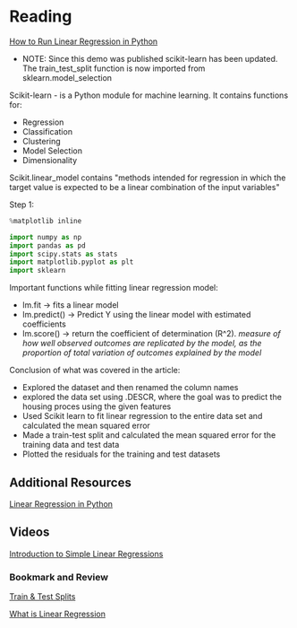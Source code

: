 # Reading

[How to Run Linear Regression in Python](https://bigdata-madesimple.com/how-to-run-linear-regression-in-python-scikit-learn/)
  * NOTE: Since this demo was published scikit-learn has been updated. The train_test_split function is now imported from sklearn.model_selection

Scikit-learn - is a Python module for machine learning.  It contains functions for: 
* Regression
* Classification
* Clustering
* Model Selection
* Dimensionality

Scikit.linear_model contains "methods intended for regression in which the target value is expected to be a linear combination of the input variables"

Step 1:
```python
%matplotlib inline

import numpy as np
import pandas as pd
import scipy.stats as stats
import matplotlib.pyplot as plt
import sklearn
```

Important functions while fitting linear regression model:
* lm.fit -> fits a linear model
* lm.predict() -> Predict Y using the linear model with estimated coefficients
* lm.score() -> return the coefficient of determination (R^2). *measure of how well observed outcomes are replicated by the model, as the proportion of total variation of outcomes explained by the model* 

Conclusion of what was covered in the article:
* Explored the dataset and then renamed the column names
* explored the data set using .DESCR, where the goal was to predict the housing proces using the given features
* Used Scikit learn to fit linear regression to the entire data set and calculated the mean squared error
* Made a train-test split and calculated the mean squared error for the training data and test data
* Plotted the residuals for the training and test datasets

## Additional Resources

[Linear Regression in Python](https://realpython.com/linear-regression-in-python/)

## Videos

[Introduction to Simple Linear Regressions](https://www.youtube.com/watch?v=KsVBBJRb9TE)

### Bookmark and Review

[Train & Test Splits](https://towardsdatascience.com/train-test-split-and-cross-validation-in-python-80b61beca4b6)

[What is Linear Regression](https://www.statisticssolutions.com/free-resources/directory-of-statistical-analyses/what-is-linear-regression/)